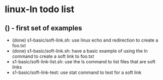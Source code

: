 # linux-ln todo list

## () - first set of examples
* (done) s1-basic/soft-link.sh: use linux echo and redirection to create a foo.txt
* (done) s1-basic/soft-link.sh: have a basic example of using the ln command to create a soft link to foo.txt
* s1-basic/soft-link-list.sh: use the ls command to list files that are soft links
* s1-basic/soft-link-test: use stat command to test for a soft link